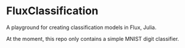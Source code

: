 # FluxClassification
A playground for creating classification models in Flux, Julia.

At the moment, this repo only contains a simple MNIST digit classifier.
